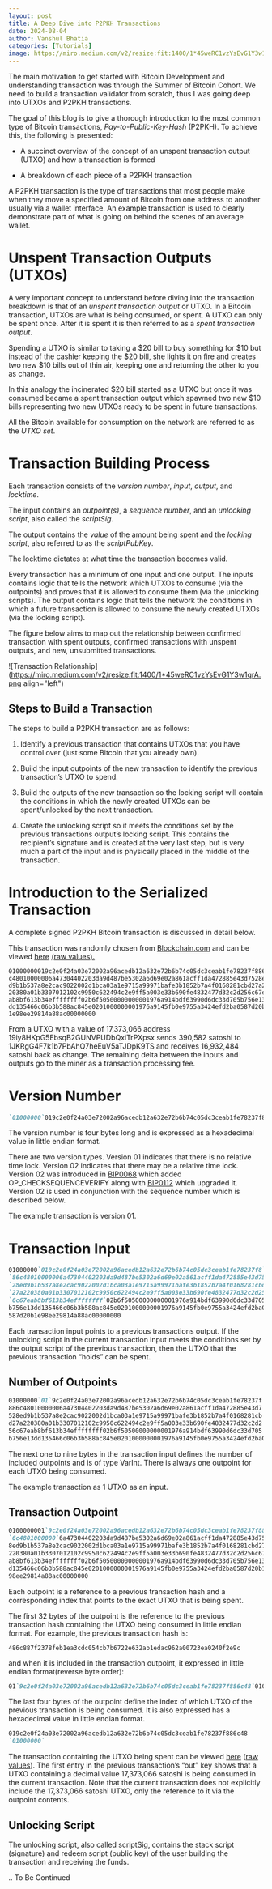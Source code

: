 ```yaml
---
layout: post
title: A Deep Dive into P2PKH Transactions
date: 2024-08-04
author: Vanshul Bhatia
categories: [Tutorials]
image: https://miro.medium.com/v2/resize:fit:1400/1*45weRC1vzYsEvG1Y3w1qrA.png
---
```


The main motivation to get started with Bitcoin Development and understanding transaction was through the Summer of Bitcoin Cohort. We need to build a transaction validator from scratch, thus I was going deep into UTXOs and P2PKH transactions.

The goal of this blog is to give a thorough introduction to the most common type of Bitcoin transactions, *Pay-to-Public-Key-Hash* (P2PKH). To achieve this, the following is presented:

* A succinct overview of the concept of an unspent transaction output (UTXO) and how a transaction is formed
    
* A breakdown of each piece of a P2PKH transaction
    

A P2PKH transaction is the type of transactions that most people make when they move a specified amount of Bitcoin from one address to another usually via a wallet interface. An example transaction is used to clearly demonstrate part of what is going on behind the scenes of an average wallet.

# Unspent Transaction Outputs (UTXOs)

A very important concept to understand before diving into the transaction breakdown is that of an *unspent transaction output* or UTXO. In a Bitcoin transaction, UTXOs are what is being consumed, or spent. A UTXO can only be spent once. After it is spent it is then referred to as a *spent transaction output*.

Spending a UTXO is similar to taking a $20 bill to buy something for $10 but instead of the cashier keeping the $20 bill, she lights it on fire and creates two new $10 bills out of thin air, keeping one and returning the other to you as change.

In this analogy the incinerated $20 bill started as a UTXO but once it was consumed became a spent transaction output which spawned two new $10 bills representing two new UTXOs ready to be spent in future transactions.

All the Bitcoin available for consumption on the network are referred to as the *UTXO set*.

# Transaction Building Process

Each transaction consists of the *version number*, *input*, *output*, and *locktime*.

The input contains an *outpoint(s)*, a *sequence number*, and an *unlocking script*, also called the *scriptSig*.

The output contains the *value* of the amount being spent and the *locking script*, also referred to as the *scriptPubKey*.

The locktime dictates at what time the transaction becomes valid.

Every transaction has a minimum of one input and one output. The inputs contains logic that tells the network which UTXOs to consume (via the outpoints) and proves that it is allowed to consume them (via the unlocking scripts). The output contains logic that tells the network the conditions in which a future transaction is allowed to consume the newly created UTXOs (via the locking script).

The figure below aims to map out the relationship between confirmed transaction with spent outputs, confirmed transactions with unspent outputs, and new, unsubmitted transactions.

![Transaction Relationship](https://miro.medium.com/v2/resize:fit:1400/1*45weRC1vzYsEvG1Y3w1qrA.png align="left")

## Steps to Build a Transaction

The steps to build a P2PKH transaction are as follows:

1. Identify a previous transaction that contains UTXOs that you have control over (just some Bitcoin that you already own).
    
2. Build the input outpoints of the new transaction to identify the previous transaction’s UTXO to spend.
    
3. Build the outputs of the new transaction so the locking script will contain the conditions in which the newly created UTXOs can be spent/unlocked by the next transaction.
    
4. Create the unlocking script so it meets the conditions set by the previous transactions output’s locking script. This contains the recipient’s signature and is created at the very last step, but is very much a part of the input and is physically placed in the middle of the transaction.
    

# Introduction to the Serialized Transaction

A complete signed P2PKH Bitcoin transaction is discussed in detail below.

This transaction was randomly chosen from [Blockchain.com](http://Blockchain.com) and can be viewed [here](https://www.blockchain.com/en/btc/tx/e65ad475a01384b086ce0d04199835fdd580739422ece1e0f1c4e362d43735d9) [(ra](https://www.blockchain.com/en/btc/tx/e65ad475a01384b086ce0d04199835fdd580739422ece1e0f1c4e362d43735d9)[w values](https://blockchain.info/rawtx/e65ad475a01384b086ce0d04199835fdd580739422ece1e0f1c4e362d43735d9)[).](https://blockchain.info/rawtx/e65ad475a01384b086ce0d04199835fdd580739422ece1e0f1c4e362d43735d9)
```plaintext
01000000019c2e0f24a03e72002a96acedb12a632e72b6b74c05dc3ceab1fe78237f886
c48010000006a47304402203da9d487be5302a6d69e02a861acff1da472885e43d7528e
d9b1b537a8e2cac9022002d1bca03a1e9715a99971bafe3b1852b7a4f0168281cbd27a2
20380a01b3307012102c9950c622494c2e9ff5a003e33b690fe4832477d32c2d256c67e
ab8bf613b34effffffff02b6f50500000000001976a914bdf63990d6dc33d705b756e13
dd135466c06b3b588ac845e0201000000001976a9145fb0e9755a3424efd2ba0587d20b
1e98ee29814a88ac00000000
```
From a UTXO with a value of 17,373,066 address 19iy8HKpG5EbsqB2GUNVPUDbQxiTrPXpsx sends 390,582 satoshi to 1JKRgG4F7k1b7PbAhQ7heEuV5aTJDpK9TS and receives 16,932,484 satoshi back as change. The remaining delta between the inputs and outputs go to the miner as a transaction processing fee.

# Version Number

```markdown
`01000000`019c2e0f24a03e72002a96acedb12a632e72b6b74c05dc3ceab1fe78237f886c48010000006a47304402203da9d487be5302a6d69e02a861acff1da472885e43d7528ed9b1b537a8e2cac9022002d1bca03a1e9715a99971bafe3b1852b7a4f0168281cbd27a220380a01b3307012102c9950c622494c2e9ff5a003e33b690fe4832477d32c2d256c67eab8bf613b34effffffff02b6f50500000000001976a914bdf63990d6dc33d705b756e13dd135466c06b3b588ac845e0201000000001976a9145fb0e9755a3424efd2ba0587d20b1e98ee29814a88ac00000000
```
The version number is four bytes long and is expressed as a hexadecimal value in little endian format.

There are two version types. Version 01 indicates that there is no relative time lock. Version 02 indicates that there may be a relative time lock. Version 02 was introduced in [BIP0068](https://github.com/bitcoin/bips/blob/master/bip-0068.mediawiki) which added OP_CHECKSEQUENCEVERIFY along with [BIP0112](https://github.com/bitcoin/bips/blob/master/bip-0112.mediawiki#Bidirectional_Payment_Channels) which upgraded it. Version 02 is used in conjunction with the sequence number which is described below.

The example transaction is version 01.

# Transaction Input

```markdown
01000000`019c2e0f24a03e72002a96acedb12a632e72b6b74c05dc3ceab1fe78237f8`
`86c48010000006a47304402203da9d487be5302a6d69e02a861acff1da472885e43d75`
`28ed9b1b537a8e2cac9022002d1bca03a1e9715a99971bafe3b1852b7a4f0168281cbd`
`27a220380a01b3307012102c9950c622494c2e9ff5a003e33b690fe4832477d32c2d25`
`6c67eab8bf613b34effffffff`02b6f50500000000001976a914bdf63990d6dc33d705
b756e13dd135466c06b3b588ac845e0201000000001976a9145fb0e9755a3424efd2ba0
587d20b1e98ee29814a88ac00000000
```

Each transaction input points to a previous transactions output. If the unlocking script in the current transaction input meets the conditions set by the output script of the previous transaction, then the UTXO that the previous transaction “holds” can be spent.

## Number of Outpoints

```markdown
01000000`01`9c2e0f24a03e72002a96acedb12a632e72b6b74c05dc3ceab1fe78237f
886c48010000006a47304402203da9d487be5302a6d69e02a861acff1da472885e43d7
528ed9b1b537a8e2cac9022002d1bca03a1e9715a99971bafe3b1852b7a4f0168281cb
d27a220380a01b3307012102c9950c622494c2e9ff5a003e33b690fe4832477d32c2d2
56c67eab8bf613b34effffffff02b6f50500000000001976a914bdf63990d6dc33d705
b756e13dd135466c06b3b588ac845e0201000000001976a9145fb0e9755a3424efd2ba0587d20b1e98ee29814a88ac00000000
```

The next one to nine bytes in the transaction input defines the number of included outpoints and is of type VarInt. There is always one outpoint for each UTXO being consumed.

The example transaction as 1 UTXO as an input.

## Transaction Outpoint

```markdown
0100000001`9c2e0f24a03e72002a96acedb12a632e72b6b74c05dc3ceab1fe78237f88`
`6c4801000000`6a47304402203da9d487be5302a6d69e02a861acff1da472885e43d752
8ed9b1b537a8e2cac9022002d1bca03a1e9715a99971bafe3b1852b7a4f0168281cbd27a
220380a01b3307012102c9950c622494c2e9ff5a003e33b690fe4832477d32c2d256c67e
ab8bf613b34effffffff02b6f50500000000001976a914bdf63990d6dc33d705b756e13d
d135466c06b3b588ac845e0201000000001976a9145fb0e9755a3424efd2ba0587d20b1e
98ee29814a88ac00000000
```

Each outpoint is a reference to a previous transaction hash and a corresponding index that points to the exact UTXO that is being spent.

The first 32 bytes of the outpoint is the reference to the previous transaction hash containing the UTXO being consumed in little endian format. For example, the previous transaction hash is:

```plaintext
486c887f2378feb1ea3cdc054cb7b6722e632ab1edac962a00723ea0240f2e9c
```

and when it is included in the transaction outpoint, it expressed in little endian format(reverse byte order):

```markdown
01`9c2e0f24a03e72002a96acedb12a632e72b6b74c05dc3ceab1fe78237f886c48`01000000
```

The last four bytes of the outpoint define the index of which UTXO of the previous transaction is being consumed. It is also expressed has a hexadecimal value in little endian format.

```markdown
019c2e0f24a03e72002a96acedb12a632e72b6b74c05dc3ceab1fe78237f886c48
`01000000`
```

The transaction containing the UTXO being spent can be viewed [here](http://486c887f2378feb1ea3cdc054cb7b6722e632ab1edac962a00723ea0240f2e9c) ([raw values](https://blockchain.info/rawtx/486c887f2378feb1ea3cdc054cb7b6722e632ab1edac962a00723ea0240f2e9c)). The first entry in the previous transaction’s “out” key shows that a UTXO containing a decimal value 17,373,066 satoshi is being consumed in the current transaction. Note that the current transaction does not explicitly include the 17,373,066 satoshi UTXO, only the reference to it via the outpoint contents.

## Unlocking Script

The unlocking script, also called scriptSig, contains the stack script (signature) and redeem script (public key) of the user building the transaction and receiving the funds.

.. To Be Continued
